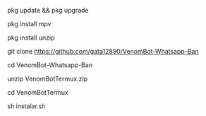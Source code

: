 pkg update && pkg upgrade

pkg install mpv

pkg install unzip

git clone https://github.com/gata12890/VenomBot-Whatsapp-Ban 

cd VenomBot-Whatsapp-Ban 

unzip VenomBotTermux.zip 

cd VenomBotTermux 

sh instalar.sh
